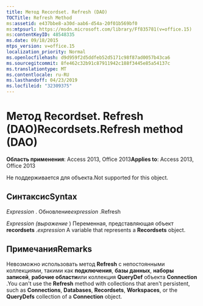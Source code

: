 ```yaml
---
title: Метод Recordset. Refresh (DAO)
TOCTitle: Refresh Method
ms:assetid: e437bbe8-a30d-aab6-d54a-20f01b569bf0
ms:mtpsurl: https://msdn.microsoft.com/library/Ff835781(v=office.15)
ms:contentKeyID: 48548335
ms.date: 09/18/2015
mtps_version: v=office.15
localization_priority: Normal
ms.openlocfilehash: d9d959f2d5ddfeb52d5171c98f87ad0057b43ca6
ms.sourcegitcommit: 8fe462c32b91c87911942c188f3445e85a54137c
ms.translationtype: MT
ms.contentlocale: ru-RU
ms.lasthandoff: 04/23/2019
ms.locfileid: "32309375"
---
```

# <a name="recordsetsrefresh-method-dao"></a><span data-ttu-id="dd1c7-102">Метод Recordset. Refresh (DAO)</span><span class="sxs-lookup"><span data-stu-id="dd1c7-102">Recordsets.Refresh method (DAO)</span></span>


<span data-ttu-id="dd1c7-103">**Область применения**: Access 2013, Office 2013</span><span class="sxs-lookup"><span data-stu-id="dd1c7-103">**Applies to**: Access 2013, Office 2013</span></span>

<span data-ttu-id="dd1c7-104">Не поддерживается для объекта.</span><span class="sxs-lookup"><span data-stu-id="dd1c7-104">Not supported for this object.</span></span>

## <a name="syntax"></a><span data-ttu-id="dd1c7-105">Синтаксис</span><span class="sxs-lookup"><span data-stu-id="dd1c7-105">Syntax</span></span>

<span data-ttu-id="dd1c7-106">*Expression* . Обновление</span><span class="sxs-lookup"><span data-stu-id="dd1c7-106">*expression* .Refresh</span></span>

<span data-ttu-id="dd1c7-107">*Expression (выражение* ) Переменная, представляющая объект **recordsets** .</span><span class="sxs-lookup"><span data-stu-id="dd1c7-107">*expression* A variable that represents a **Recordsets** object.</span></span>

## <a name="remarks"></a><span data-ttu-id="dd1c7-108">Примечания</span><span class="sxs-lookup"><span data-stu-id="dd1c7-108">Remarks</span></span>

<span data-ttu-id="dd1c7-109">Невозможно использовать метод **Refresh** с непостоянными коллекциями, такими как **подключения**, **базы данных**, **наборы записей**, **рабочие области**или коллекция **QueryDef** объекта **Connection** .</span><span class="sxs-lookup"><span data-stu-id="dd1c7-109">You can't use the **Refresh** method with collections that aren't persistent, such as **Connections**, **Databases**, **Recordsets**, **Workspaces**, or the **QueryDefs** collection of a **Connection** object.</span></span>

